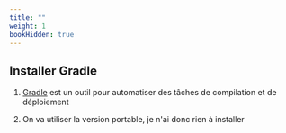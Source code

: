 ```yaml
---
title: ""
weight: 1
bookHidden: true
---
```



## Installer Gradle

1. <a target="_blank" href="https://gradle.org/">Gradle</a> est un outil pour automatiser des tâches de compilation et de déploiement

1. On va utiliser la version portable, je n'ai donc rien à installer
